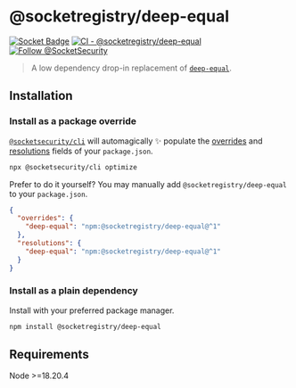 # @socketregistry/deep-equal

[![Socket Badge](https://socket.dev/api/badge/npm/package/@socketregistry/deep-equal)](https://socket.dev/npm/package/@socketregistry/deep-equal)
[![CI - @socketregistry/deep-equal](https://github.com/SocketDev/socket-registry-js/actions/workflows/test.yml/badge.svg)](https://github.com/SocketDev/socket-registry-js/actions/workflows/test.yml)
[![Follow @SocketSecurity](https://img.shields.io/twitter/follow/SocketSecurity?style=social)](https://twitter.com/SocketSecurity)

> A low dependency drop-in replacement of
> [`deep-equal`](https://www.npmjs.com/package/deep-equal).

## Installation

### Install as a package override

[`@socketsecurity/cli`](https://www.npmjs.com/package/@socketsecurity/cli) will
automagically :sparkles: populate the
[overrides](https://docs.npmjs.com/cli/v9/configuring-npm/package-json#overrides)
and [resolutions](https://yarnpkg.com/configuration/manifest#resolutions) fields
of your `package.json`.

```sh
npx @socketsecurity/cli optimize
```

Prefer to do it yourself? You may manually add `@socketregistry/deep-equal` to
your `package.json`.

```json
{
  "overrides": {
    "deep-equal": "npm:@socketregistry/deep-equal@^1"
  },
  "resolutions": {
    "deep-equal": "npm:@socketregistry/deep-equal@^1"
  }
}
```

### Install as a plain dependency

Install with your preferred package manager.

```sh
npm install @socketregistry/deep-equal
```

## Requirements

Node &gt;=18.20.4
